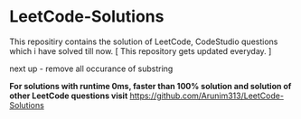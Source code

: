 # LeetCode-Solutions
This repositiry contains the solution of LeetCode, CodeStudio questions which i have solved till now. [ This repository gets updated everyday. ] 

next up - remove all occurance of substring

**For solutions with runtime 0ms, faster than 100% solution and solution of other LeetCode questions visit**
https://github.com/Arunim313/LeetCode-Solutions


